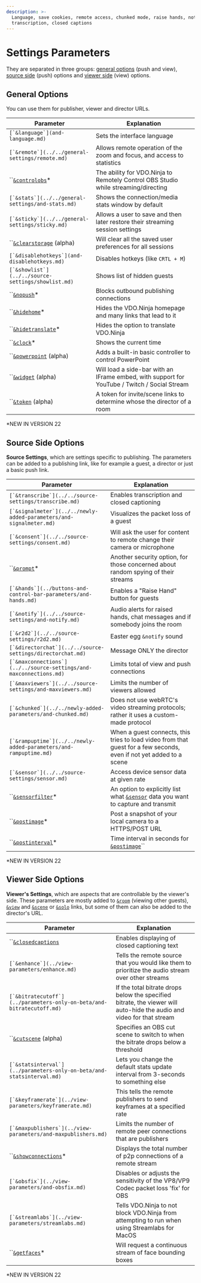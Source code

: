 ```yaml
---
description: >-
  Language, save cookies, remote access, chunked mode, raise hands, notify,
  transcription, closed captions
---
```


# Settings Parameters

They are separated in three groups: [general options](./#general-options) (push and view), [source side](./#source-side-options) (push) options and [viewer side](./#viewer-side-options) (view) options.

## General Options

You can use them for publisher, viewer and director URLs.

| Parameter                                              | Explanation                                                                                  |
| ------------------------------------------------------ | -------------------------------------------------------------------------------------------- |
| ``[`&language`](and-language.md)``                     | Sets the interface language                                                                  |
| ``[`&remote`](../../general-settings/remote.md)``      | Allows remote operation of the zoom and focus, and access to statistics                      |
| ``[`&controlobs`](and-controlobs.md)\*                 | The ability for VDO.Ninja to Remotely Control OBS Studio while streaming/directing           |
| ``[`&stats`](../../general-settings/and-stats.md)``    | Shows the connection/media stats window by default                                           |
| ``[`&sticky`](../../general-settings/sticky.md)``      | Allows a user to save and then later restore their streaming session settings                |
| ``[`&clearstorage`](and-clearstorage-alpha.md) (alpha) | Will clear all the saved user preferences for all sessions                                   |
| ``[`&disablehotkeys`](and-disablehotkeys.md)``         | Disables hotkeys (like `CRTL + M`)                                                           |
| ``[`&showlist`](../../source-settings/showlist.md)``   | Shows list of hidden guests                                                                  |
| ``[`&nopush`](and-nopush.md)\*                         | Blocks outbound publishing connections                                                       |
| ``[`&hidehome`](and-hidehome.md)\*                     | Hides the VDO.Ninja homepage and many links that lead to it                                  |
| ``[`&hidetranslate`](and-hidetranslate.md)\*           | Hides the option to translate VDO.Ninja                                                      |
| ``[`&clock`](and-clock.md)\*                           | Shows the current time                                                                       |
| ``[`&powerpoint`](and-powerpoint-alpha.md) (alpha)     | Adds a built-in basic controller to control PowerPoint                                       |
| ``[`&widget`](and-widget-alpha.md) (alpha)             | Will load a side-bar with an IFrame embed, with support for YouTube / Twitch / Social Stream |
| ``[`&token`](and-token-alpha.md) (alpha)               | A token for invite/scene links to determine whose the director of a room                     |

\*NEW IN VERSION 22

## Source Side Options

**Source Settings**, which are settings specific to publishing. The parameters can be added to a publishing link, like for example a guest, a director or just a basic push link.

| Parameter                                                             | Explanation                                                                                                          |
| --------------------------------------------------------------------- | -------------------------------------------------------------------------------------------------------------------- |
| ``[`&transcribe`](../../source-settings/transcribe.md)``              | Enables transcription and closed captioning                                                                          |
| ``[`&signalmeter`](../../newly-added-parameters/and-signalmeter.md)`` | Visualizes the packet loss of a guest                                                                                |
| ``[`&consent`](../../source-settings/consent.md)``                    | Will ask the user for content to remote change their camera or microphone                                            |
| ``[`&prompt`](and-prompt.md)\*                                        | Another security option, for those concerned about random spying of their streams                                    |
| ``[`&hands`](../buttons-and-control-bar-parameters/and-hands.md)``    | Enables a "Raise Hand" button for guests                                                                             |
| ``[`&notify`](../../source-settings/and-notify.md)``                  | Audio alerts for raised hands, chat messages and if somebody joins the room                                          |
| ``[`&r2d2`](../../source-settings/r2d2.md)``                          | Easter egg `&notify` sound                                                                                           |
| ``[`&directorchat`](../../source-settings/directorchat.md)``          | Message ONLY the director                                                                                            |
| ``[`&maxconnections`](../../source-settings/and-maxconnections.md)``  | Limits total of view and push connections                                                                            |
| ``[`&maxviewers`](../../source-settings/and-maxviewers.md)``          | Limits the number of viewers allowed                                                                                 |
| ``[`&chunked`](../../newly-added-parameters/and-chunked.md)``         | Does not use webRTC's video streaming protocols; rather it uses a custom-made protocol                               |
| ``[`&rampuptime`](../../newly-added-parameters/and-rampuptime.md)``   | When a guest connects, this tries to load video from that guest for a few seconds, even if not yet added to a scene  |
| ``[`&sensor`](../../source-settings/sensor.md)``                      | Access device sensor data at given rate                                                                              |
| ``[`&sensorfilter`](and-sensorfilter.md)\*                            | An option to explicitly list what [`&sensor`](../../source-settings/sensor.md) data you want to capture and transmit |
| ``[`&postimage`](and-postimage.md)\*                                  | Post a snapshot of your local camera to a HTTPS/POST URL                                                             |
| ``[`&postinterval`](and-postinterval.md)\*                            | Time interval in seconds for [`&postimage`](and-postimage.md)``                                                      |

\*NEW IN VERSION 22

## Viewer Side Options

**Viewer's Settings**, which are aspects that are controllable by the viewer's side. These parameters are mostly added to [`&room`](../../general-settings/room.md) (viewing other guests), [`&view`](../view-parameters/view.md) and [`&scene`](../view-parameters/scene.md) or [`&solo`](../mixer-scene-parameters/and-solo.md) links, but some of them can also be added to the director's URL.

| Parameter                                                               | Explanation                                                                                                           |
| ----------------------------------------------------------------------- | --------------------------------------------------------------------------------------------------------------------- |
| ``[`&closedcaptions`](and-closedcaptions.md)                            | Enables displaying of closed captioning text                                                                          |
| ``[`&enhance`](../view-parameters/enhance.md)``                         | Tells the remote source that you would like them to prioritize the audio stream over other streams                    |
| ``[`&bitratecutoff`](../parameters-only-on-beta/and-bitratecutoff.md)`` | If the total bitrate drops below the specified bitrate, the viewer will auto-hide the audio and video for that stream |
| ``[`&cutscene`](and-cutscene-alpha.md) (alpha)                          | Specifies an OBS cut scene to switch to when the bitrate drops below a threshold                                      |
| ``[`&statsinterval`](../parameters-only-on-beta/and-statsinterval.md)`` | Lets you change the default stats update interval from 3-seconds to something else                                    |
| ``[`&keyframerate`](../view-parameters/keyframerate.md)``               | This tells the remote publishers to send keyframes at a specified rate                                                |
| ``[`&maxpublishers`](../view-parameters/and-maxpublishers.md)``         | Limits the number of remote peer connections that are publishers                                                      |
| ``[`&showconnections`](and-showconnections.md)\*                        | Displays the total number of p2p connections of a remote stream                                                       |
| ``[`&obsfix`](../view-parameters/and-obsfix.md)``                       | Disables or adjusts the sensitivity of the VP8/VP9 Codec packet loss 'fix' for OBS                                    |
| ``[`&streamlabs`](../view-parameters/streamlabs.md)``                   | Tells VDO.Ninja to not block VDO.Ninja from attempting to run when using Streamlabs for MacOS                         |
| ``[`&getfaces`](and-getfaces.md)\*                                      | Will request a continuous stream of face bounding boxes                                                               |

\*NEW IN VERSION 22
